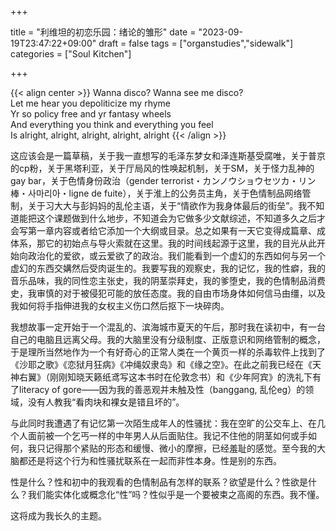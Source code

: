 +++

title = "利维坦的初恋乐园：绪论的雏形"
date = "2023-09-19T23:47:22+09:00"
draft = false
tags = ["organstudies","sidewalk"]
categories = ["Soul Kitchen"]

+++

{{< align center >}}
Wanna disco? Wanna see me disco?<br>
Let me hear you depoliticize my rhyme<br>
Yr so policy free and yr fantasy wheels<br>
And everything you think and everything you feel<br>
Is alright, alright, alright, alright, alright
{{< /align >}}




这应该会是一篇草稿，关于我一直想写的毛泽东梦女和泽连斯基受腐唯，关于普京的cp粉，关于黑塔利亚，关于厅局风的性唤起机制，关于SM，关于怪力乱神的gay bar，关于色情身份政治（gender terrorist・カンノウショウセツカ・リン棒・사마리아・ligne de fuite），关于淮上的公务员主角，关于色情制品网络管制，关于习大大与彭妈妈的乱伦主语，关于“情欲作为我身体最后的街垒”。我不知道能把这个课题做到什么地步，不知道会为它做多少文献综述，不知道多久之后才会写第一章内容或者给它添加一个大纲或目录。总之如果有一天它变得成篇章、成体系，那它的初始点与导火索就在这里。我的时间线起源于这里，我的目光从此开始向政治化的爱欲，或云爱欲了的政治。我们能看到一个虚幻的东西如何与另一个虚幻的东西交媾然后受肉诞生的。我要写我的观察史，我的记忆，我的性癖，我的音乐品味，我的同性恋主张史，我的阴茎崇拜史，我的爹堕史，我的色情制品消费史，我审慎的对于被侵犯可能的放任态度。我的自由市场身体如何信马由缰，以及我如何将手指伸进我的女权主义伤口然后抠下一块碎肉。

我想故事一定开始于一个混乱的、滨海城市夏天的午后，那时我在读初中，有一台自己的电脑且远离父母。我的大脑里没有分级制度、正版意识和网络管制的概念，于是理所当然地作为一个有好奇心的正常人类在一个黄页一样的杀毒软件上找到了《沙耶之歌》《恋狱月狂病》《冲绳奴隶岛》和《缘之空》。在此之前我已经在《天神右翼》（刚刚知晓天籁纸鸢写这本书时在伦敦念书）和《少年阿宾》的洗礼下有了literacy of gore——因为我的善恶观并未触及性（banggang, 乱伦eg）的领域，没有人教我“看肉块和裸女是错且坏的”。

与此同时我遭遇了有记忆第一次陌生成年人的性骚扰：我在空旷的公交车上、在几个人面前被一个乞丐一样的中年男人从后面贴住。我记不住他的阴茎如何或手如何，我只记得那个紧贴的形态和缓慢、微小的摩擦，已经羞耻的感觉。至今我的大脑都还是将这个行为和性骚扰联系在一起而非性本身。性是别的东西。

性是什么？性和初中的我观看的色情制品有怎样的联系？欲望是什么？性欲是什么？我们能实体化或概念化“性”吗？性似乎是一个要被束之高阁的东西。我不懂。

这将成为我长久的主题。

